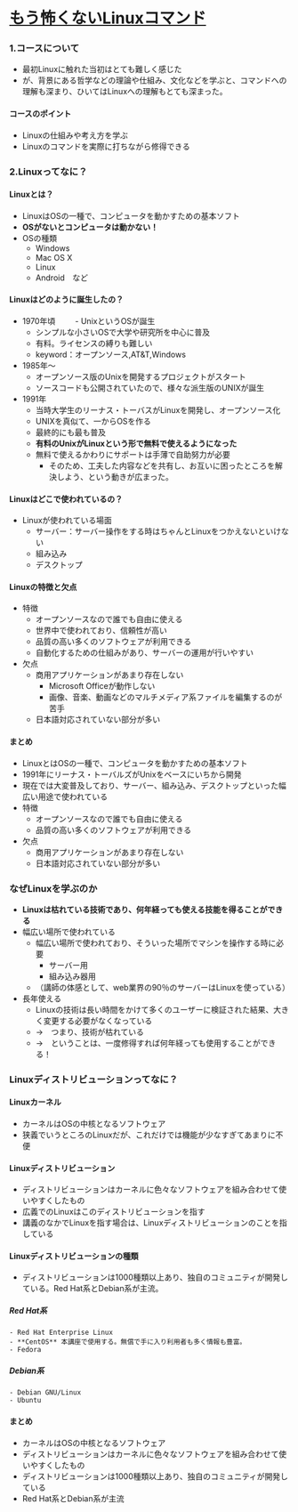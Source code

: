 # [もう怖くないLinuxコマンド](https://www.udemy.com/course/unscared_linux/learn/lecture/16858760?components=slider_menu%2Cbuy_button%2Cdeal_badge%2Cdiscount_expiration%2Cprice_text%2Cincentives%2Cpurchase%2Credeem_coupon%2Cmoney_back_guarantee%2Cbase_purchase_section%2Cpurchase_tabs_context%2Clifetime_access_context%2Cavailable_coupons%2Cgift_this_course%2Cbuy_for_team#content)
### 1.コースについて
- 最初Linuxに触れた当初はとても難しく感じた
- が、背景にある哲学などの理論や仕組み、文化などを学ぶと、コマンドへの理解も深まり、ひいてはLinuxへの理解もとても深まった。
#### コースのポイント
- Linuxの仕組みや考え方を学ぶ
- Linuxのコマンドを実際に打ちながら修得できる
### 2.Linuxってなに？
#### Linuxとは？
- LinuxはOSの一種で、コンピュータを動かすための基本ソフト
- **OSがないとコンピュータは動かない！**
- OSの種類
  - Windows
  - Mac OS X
  - Linux
  - Android　など
#### Linuxはどのように誕生したの？
- 1970年頃
　　 - UnixというOSが誕生
  - シンプルな小さいOSで大学や研究所を中心に普及
  - 有料。ライセンスの縛りも難しい
  - keyword：オープンソース,AT&T,Windows
- 1985年〜
  - オープンソース版のUnixを開発するプロジェクトがスタート
  - ソースコードも公開されていたので、様々な派生版のUNIXが誕生
- 1991年
  - 当時大学生のリーナス・トーバスがLinuxを開発し、オープンソース化
  - UNIXを真似て、一からOSを作る
  - 最終的にも最も普及
  - **有料のUnixがLinuxという形で無料で使えるようになった**
  - 無料で使えるかわりにサポートは手薄で自助努力が必要
    - そのため、工夫した内容などを共有し、お互いに困ったところを解決しよう、という動きが広まった。
#### Linuxはどこで使われているの？
- Linuxが使われている場面
  - サーバー：サーバー操作をする時はちゃんとLinuxをつかえないといけない
  - 組み込み
  - デスクトップ
#### Linuxの特徴と欠点
- 特徴
  - オープンソースなので誰でも自由に使える
  - 世界中で使われており、信頼性が高い
  - 品質の高い多くのソフトウェアが利用できる
  - 自動化するための仕組みがあり、サーバーの運用が行いやすい
- 欠点
  - 商用アプリケーションがあまり存在しない
    - Microsoft Officeが動作しない
    - 画像、音楽、動画などのマルチメディア系ファイルを編集するのが苦手
  - 日本語対応されていない部分が多い
#### まとめ
- LinuxとはOSの一種で、コンピュータを動かすための基本ソフト
- 1991年にリーナス・トーバルズがUnixをベースにいちから開発
- 現在では大変普及しており、サーバー、組み込み、デスクトップといった幅広い用途で使われている
- 特徴
  - オープンソースなので誰でも自由に使える
  - 品質の高い多くのソフトウェアが利用できる
- 欠点
  - 商用アプリケーションがあまり存在しない
  - 日本語対応されていない部分が多い
### なぜLinuxを学ぶのか
- **Linuxは枯れている技術であり、何年経っても使える技能を得ることができる**
- 幅広い場所で使われている
    - 幅広い場所で使われており、そういった場所でマシンを操作する時に必要
        - サーバー用
        - 組み込み器用
    - （講師の体感として、web業界の90％のサーバーはLinuxを使っている）
- 長年使える
    - Linuxの技術は長い時間をかけて多くのユーザーに検証された結果、大きく変更する必要がなくなっている
    - →　つまり、技術が枯れている
    - →　ということは、一度修得すれば何年経っても使用することができる！
### Linuxディストリビューションってなに？
#### Linuxカーネル
  - カーネルはOSの中核となるソフトウェア
  - 狭義でいうところのLinuxだが、これだけでは機能が少なすぎてあまりに不便
#### Linuxディストリビューション
  - ディストリビューションはカーネルに色々なソフトウェアを組み合わせて使いやすくしたもの
  - 広義でのLinuxはこのディストリビューションを指す
  - 講義のなかでLinuxを指す場合は、Linuxディストリビューションのことを指している
#### Linuxディストリビューションの種類
  - ディストリビューションは1000種類以上あり、独自のコミュニティが開発している。Red Hat系とDebian系が主流。
##### Red Hat系
    - Red Hat Enterprise Linux
    - **CentOS** 本講座で使用する。無償で手に入り利用者も多く情報も豊富。
    - Fedora
##### Debian系
    - Debian GNU/Linux
    - Ubuntu
#### まとめ
- カーネルはOSの中核となるソフトウェア
- ディストリビューションはカーネルに色々なソフトウェアを組み合わせて使いやすくしたもの
- ディストリビューションは1000種類以上あり、独自のコミュニティが開発している
- Red Hat系とDebian系が主流

  

